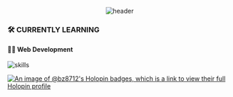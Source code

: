 <div align="center">

![header](https://capsule-render.vercel.app/api?type=waving&height=300&color=gradient&customColorList=24&text=Bz8712&section=header&reversal=false&textBg=false&fontAlign=50&animation=twinkling&desc=Full-Stack%20Developer%20&fontColor=FFFFFF&fontAlignY=36&descAlignY=60&fontSize=85&descSize=18)

</div>

### 🛠 CURRENTLY LEARNING

<h4>👨‍💻 Web Development</h4>

![skills](https://skillicons.dev/icons?i=nodejs,nextjs,react,ts,redis,bootstrap,jquery,astro,vue&theme=dark)

[![An image of @bz8712's Holopin badges, which is a link to view their full Holopin profile](https://holopin.me/bz8712)](https://holopin.io/@bz8712)

